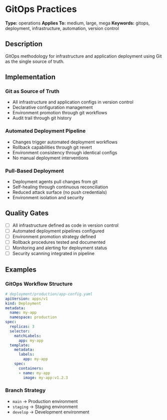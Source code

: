 # GitOps Practices

**Type:** operations
**Applies To:** medium, large, mega
**Keywords:** gitops, deployment, infrastructure, automation, version control

## Description

GitOps methodology for infrastructure and application deployment using Git as the single source of truth.

## Implementation

### Git as Source of Truth
- All infrastructure and application configs in version control
- Declarative configuration management
- Environment promotion through git workflows
- Audit trail through git history

### Automated Deployment Pipeline
- Changes trigger automated deployment workflows
- Rollback capabilities through git revert
- Environment consistency through identical configs
- No manual deployment interventions

### Pull-Based Deployment
- Deployment agents pull changes from git
- Self-healing through continuous reconciliation
- Reduced attack surface (no push credentials)
- Environment isolation and security

## Quality Gates
- [ ] All infrastructure defined as code in version control
- [ ] Automated deployment pipelines configured
- [ ] Environment promotion strategy defined
- [ ] Rollback procedures tested and documented
- [ ] Monitoring and alerting for deployment status
- [ ] Security scanning integrated in pipeline

## Examples

### GitOps Workflow Structure
```yaml
# deployment/production/app-config.yaml
apiVersion: apps/v1
kind: Deployment
metadata:
  name: my-app
  namespace: production
spec:
  replicas: 3
  selector:
    matchLabels:
      app: my-app
  template:
    metadata:
      labels:
        app: my-app
    spec:
      containers:
      - name: my-app
        image: my-app:v1.2.3
```

### Branch Strategy
- `main` → Production environment
- `staging` → Staging environment  
- `develop` → Development environment